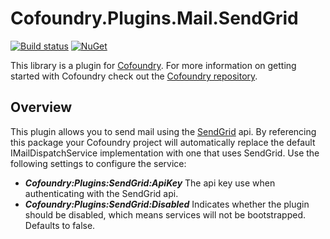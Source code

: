 # Cofoundry.Plugins.Mail.SendGrid

[![Build status](https://ci.appveyor.com/api/projects/status/wquf931go22ibjg6?svg=true)](https://ci.appveyor.com/project/Cofoundry/cofoundry-plugins-mail-sendgrid)
[![NuGet](https://img.shields.io/nuget/v/Cofoundry.Plugins.Mail.SendGrid.svg)](https://www.nuget.org/packages/Cofoundry.Plugins.Mail.SendGrid/)


This library is a plugin for [Cofoundry](https://www.cofoundry.org/). For more information on getting started with Cofoundry check out the [Cofoundry repository](https://github.com/cofoundry-cms/cofoundry).

## Overview

This plugin allows you to send mail using the [SendGrid](https://sendgrid.com/) api. By referencing this package your Cofoundry project will automatically replace the default IMailDispatchService implementation with one that uses SendGrid. Use the following settings to configure the service:

- ***Cofoundry:Plugins:SendGrid:ApiKey*** The api key use when authenticating with the SendGrid api.
- ***Cofoundry:Plugins:SendGrid:Disabled*** Indicates whether the plugin should be disabled, which means services will not be bootstrapped. Defaults to false.





